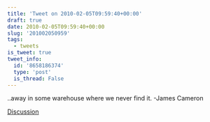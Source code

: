 ```yaml
---
title: 'Tweet on 2010-02-05T09:59:40+00:00'
draft: true
date: 2010-02-05T09:59:40+00:00
slug: '201002050959'
tags:
  - tweets
is_tweet: true
tweet_info:
  id: '8658186374'
  type: 'post'
  is_thread: False
---
```




..away in some warehouse where we never find it. -James Cameron

[Discussion](https://x.com/sytelus/status/8658186374)
